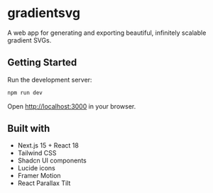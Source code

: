 # gradientsvg

A web app for generating and exporting beautiful, infinitely scalable gradient SVGs.

## Getting Started

Run the development server:

```bash
npm run dev
```

Open [http://localhost:3000](http://localhost:3000) in your browser.

## Built with

- Next.js 15 + React 18
- Tailwind CSS
- Shadcn UI components
- Lucide icons
- Framer Motion
- React Parallax Tilt

